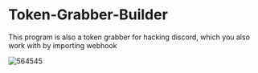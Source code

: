 # Token-Grabber-Builder
This program is also a token grabber for hacking discord, which you also work with by importing webhook

![564545](https://user-images.githubusercontent.com/86636761/123722963-3db86a00-d83e-11eb-9c20-10ce98584579.PNG)
